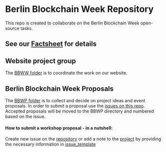 Berlin Blockchain Week Repository
======= 

This repo is created to collaborate on the Berlin Blockchain Week open-source tasks. 

## See our [Factsheet](https://github.com/ledgerz/berlinblockchainweek/blob/master/BBWP/Info/Factsheet.md) for details

## Website project group 
The [BBWW folder](https://github.com/ledgerz/berlinblockchainweek/tree/master/BBWW) is to coordinate the work on our website.

## Berlin Blockchain Week Proposals
The [BBWP folder](https://github.com/ledgerz/berlinblockchainweek/tree/master/BBWP) is to collect and decide on project ideas and event proposals. In order to submit a proposal use the [issues on this repo](https://github.com/ledgerz/project-ideas/issues). Accepted proposals will be moved to the BBWP directory and numbered based on the issue.

#### How to submit a workshop proposal - in a nutshell: 
Create new issue on the [repository](https://github.com/ledgerz/berlinblockchainweek/issues) or add a note to the [project](https://github.com/ledgerz/berlinblockchainweek/projects/1) by providing the necessary information in [issue_template](https://github.com/ledgerz/berlinblockchainweek/issues/3) 
